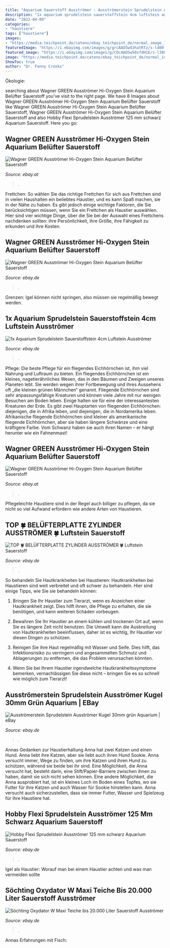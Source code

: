 ```yaml
---
title: "Aquarium Sauerstoff Ausströmer : Ausströmerstein Sprudelstein Ausströmer Kugel 30mm Grün Aquarium"
description: "1x aquarium sprudelstein sauerstoffstein 4cm luftstein ausströmer"
date: "2022-04-09"
categories:
- "haustiere"
tags: ["haustiere"]
images:
- "https://media.teichpoint.de/cateno/ebay_teichpoint_de/normal_image_10115700_394_2.jpg?u=QmlsZDI%3d6G8hCbRen5lWMVXqagZXBg%3d%3d"
featuredImage: "https://i.ebayimg.com/images/g/grcAAOSw43hatRTz/s-l400.jpg"
featured_image: "https://i.ebayimg.com/images/g/COcAAOSw50xfdH1E/s-l300.jpg"
image: "https://media.teichpoint.de/cateno/ebay_teichpoint_de/normal_image_10115700_394_2.jpg?u=QmlsZDI%3d6G8hCbRen5lWMVXqagZXBg%3d%3d"
ShowToc: true
author: "Dr. Fanny Crooks"
---
```



Ökologie:

	

		
searching about Wagner GREEN Ausströmer Hi-Oxygen Stein Aquarium Belüfter Sauerstoff you've visit to the right page. We have 8 Images about Wagner GREEN Ausströmer Hi-Oxygen Stein Aquarium Belüfter Sauerstoff like Wagner GREEN Ausströmer Hi-Oxygen Stein Aquarium Belüfter Sauerstoff, Wagner GREEN Ausströmer Hi-Oxygen Stein Aquarium Belüfter Sauerstoff and also Hobby Flexi Sprudelstein Ausströmer 125 mm schwarz Aquarium Sauerstoff. Here you go:
		
    
## Wagner GREEN Ausströmer Hi-Oxygen Stein Aquarium Belüfter Sauerstoff

<img loading=lazy src="https://media.teichpoint.de/cateno/ebay_teichpoint_de/normal_image_10115700_394_2.jpg?u=QmlsZDI%3d6G8hCbRen5lWMVXqagZXBg%3d%3d" onerror="this.onerror=null;this.src='https://tse4.mm.bing.net/th?id=OIP.6G8hCbRen5lWMVXqagZXBgHaHa&amp;pid=15.1';" alt="Wagner GREEN Ausströmer Hi-Oxygen Stein Aquarium Belüfter Sauerstoff">

_Source: ebay.at_

>. 

	

Frettchen: So wählen Sie das richtige Frettchen für sich aus
Frettchen sind in vielen Haushalten ein beliebtes Haustier, und es kann Spaß machen, sie in der Nähe zu haben. Es gibt jedoch einige wichtige Faktoren, die Sie berücksichtigen müssen, wenn Sie ein Frettchen als Haustier auswählen. Hier sind vier wichtige Dinge, über die Sie bei der Auswahl eines Frettchens nachdenken sollten: ihre Persönlichkeit, ihre Größe, ihre Fähigkeit zu erkunden und ihre Kosten.

    
## Wagner GREEN Ausströmer Hi-Oxygen Stein Aquarium Belüfter Sauerstoff

<img loading=lazy src="https://media.teichpoint.de/cateno/ebay_teichpoint_de/normal_image_10115700_403_2.jpg?u=QmlsZDI%3d3LNqniCmtfuzkfCaRXAj9w%3d%3d" onerror="this.onerror=null;this.src='https://tse3.mm.bing.net/th?id=OIP.3LNqniCmtfuzkfCaRXAj9wHaHa&amp;pid=15.1';" alt="Wagner GREEN Ausströmer Hi-Oxygen Stein Aquarium Belüfter Sauerstoff">

_Source: ebay.de_

>. 

	

Grenzen: Igel können nicht springen, also müssen sie regelmäßig bewegt werden.

    
## 1x Aquarium Sprudelstein Sauerstoffstein 4cm Luftstein Ausströmer

<img loading=lazy src="https://i.ebayimg.com/images/g/OOYAAOSw7hRej9f8/s-l300.jpg" onerror="this.onerror=null;this.src='https://tse3.mm.bing.net/th?id=OIP.R8clxkiaNoUly3abL2lwbQAAAA&amp;pid=15.1';" alt="1x Aquarium Sprudelstein Sauerstoffstein 4cm Luftstein Ausströmer">

_Source: ebay.de_

>. 

	

Pflege: Die beste Pflege für ein fliegendes Eichhörnchen ist, ihm viel Nahrung und Luftraum zu bieten.
Ein fliegendes Eichhörnchen ist ein kleines, nagetierähnliches Wesen, das in den Bäumen und Zweigen unseres Planeten lebt. Sie werden wegen ihrer Fortbewegung und ihres Aussehens oft „die kleinen grünen Männchen“ genannt. Fliegende Eichhörnchen sind sehr anpassungsfähige Kreaturen und können viele Jahre mit nur wenigen Besuchen am Boden leben. Einige halten sie für eine der interessantesten Kreaturen der Erde.
Es gibt zwei Hauptarten von fliegenden Eichhörnchen: diejenigen, die in Afrika leben, und diejenigen, die in Nordamerika leben. Afrikanische fliegende Eichhörnchen sind kleiner als amerikanische fliegende Eichhörnchen, aber sie haben längere Schwänze und eine kräftigere Farbe. Vom Schwanz haben sie auch ihren Namen – er hängt herunter wie ein Fahnenmast!

    
## Wagner GREEN Ausströmer Hi-Oxygen Stein Aquarium Belüfter Sauerstoff

<img loading=lazy src="https://i.ebayimg.com/images/g/COcAAOSw50xfdH1E/s-l300.jpg" onerror="this.onerror=null;this.src='https://tse4.mm.bing.net/th?id=OIP.r_0LziHVn97RlAITby6R6wAAAA&amp;pid=15.1';" alt="Wagner GREEN Ausströmer Hi-Oxygen Stein Aquarium Belüfter Sauerstoff">

_Source: ebay.at_

>. 

	

Pflegeleichte Haustiere sind in der Regel auch billiger zu pflegen, da sie nicht so viel Aufwand erfordern wie andere Arten von Haustieren.

    
## TOP 🍀 BELÜFTERPLATTE ZYLINDER AUSSTRÖMER 🍀 Luftstein Sauerstoff

<img loading=lazy src="https://i.ebayimg.com/images/g/grcAAOSw43hatRTz/s-l400.jpg" onerror="this.onerror=null;this.src='https://tse3.mm.bing.net/th?id=OIP.7CSTGWa2qX78fIAggmJ1TgAAAA&amp;pid=15.1';" alt="TOP 🍀 BELÜFTERPLATTE ZYLINDER AUSSTRÖMER 🍀 Luftstein Sauerstoff">

_Source: ebay.de_

>. 

	

So behandeln Sie Hautkrankheiten bei Haustieren:
Hautkrankheiten bei Haustieren sind weit verbreitet und oft schwer zu behandeln. Hier sind einige Tipps, wie Sie sie behandeln können:
1. Bringen Sie Ihr Haustier zum Tierarzt, wenn es Anzeichen einer Hautkrankheit zeigt. Dies hilft ihnen, die Pflege zu erhalten, die sie benötigen, und kann weiteren Schäden vorbeugen.

2. Bewahren Sie Ihr Haustier an einem kühlen und trockenen Ort auf, wenn Sie es längere Zeit nicht benutzen. Die Umwelt kann die Ausbreitung von Hautkrankheiten beeinflussen, daher ist es wichtig, Ihr Haustier vor diesen Dingen zu schützen.

3. Reinigen Sie ihre Haut regelmäßig mit Wasser und Seife. Dies hilft, das Infektionsrisiko zu verringern und angesammelten Schmutz und Ablagerungen zu entfernen, die das Problem verursachen könnten.

4. Wenn Sie bei Ihrem Haustier irgendwelche Hautkrankheitssymptome bemerken, vernachlässigen Sie diese nicht – bringen Sie es so schnell wie möglich zum Tierarzt!

    
## Ausströmerstein Sprudelstein Ausströmer Kugel 30mm Grün Aquarium | EBay

<img loading=lazy src="https://i.ebayimg.com/images/g/mVoAAOSwlgNbHmfX/s-l300.jpg" onerror="this.onerror=null;this.src='https://tse4.mm.bing.net/th?id=OIP.TU1oG1ESirDQsDae91JqIgAAAA&amp;pid=15.1';" alt="Ausströmerstein Sprudelstein Ausströmer Kugel 30mm grün Aquarium | eBay">

_Source: ebay.de_

>. 

	

Annas Gedanken zur Haustierhaltung
Anna hat zwei Katzen und einen Hund. Anna liebt ihre Katzen, aber sie liebt auch ihren Hund Sookie. Anna versucht immer, Wege zu finden, um ihre Katzen und ihren Hund zu schützen, während sie beide bei ihr sind. Eine Möglichkeit, die Anna versucht hat, besteht darin, eine Stift/Papier-Barriere zwischen ihnen zu haben, damit sie sich nicht sehen können. Eine andere Möglichkeit, die Anna ausprobiert hat, ist ein kleines Loch im Boden eines Topfes, wo sie Futter für ihre Katzen und auch Wasser für Sookie hinstellen kann. Anna versucht auch sicherzustellen, dass sie immer Futter, Wasser und Spielzeug für ihre Haustiere hat.

    
## Hobby Flexi Sprudelstein Ausströmer 125 Mm Schwarz Aquarium Sauerstoff

<img loading=lazy src="https://i.ebayimg.com/images/g/c7sAAOSwff5eNKz2/s-l400.jpg" onerror="this.onerror=null;this.src='https://tse4.mm.bing.net/th?id=OIP.5ku1kdkUX219x8V6gNUj-AAAAA&amp;pid=15.1';" alt="Hobby Flexi Sprudelstein Ausströmer 125 mm schwarz Aquarium Sauerstoff">

_Source: ebay.de_

>. 

	

Igel als Haustier: Worauf man bei einem Haustier achten und was man vermeiden sollte

    
## Söchting Oxydator W Maxi Teiche Bis 20.000 Liter Sauerstoff Ausströmer

<img loading=lazy src="https://cdn.eazyauction.de/72/72641aae7b0e2689e51a21f0f8bdfa61af02dfc8e27214a327990f3e24d847f3d95b8f6a3e8655393308df8b6aebdb77/img/6012c6a9b3d8cd1a7b6e68185269577696ba882b.png" onerror="this.onerror=null;this.src='https://tse2.mm.bing.net/th?id=OIP.419lI8q_qp9ovWevH8zSRwHaHa&amp;pid=15.1';" alt="Söchting Oxydator W Maxi Teiche bis 20.000 Liter Sauerstoff Ausströmer">

_Source: ebay.de_

>. 

	

Annas Erfahrungen mit Fisch:


